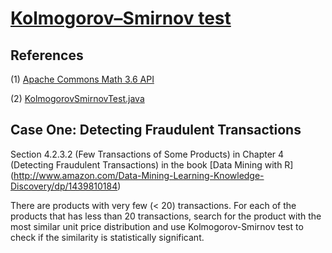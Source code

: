 # [Kolmogorov–Smirnov test](https://en.wikipedia.org/wiki/Kolmogorov–Smirnov_test)


## References

(1) [Apache Commons Math 3.6 API](https://commons.apache.org/proper/commons-math/apidocs/org/apache/commons/math3/stat/inference/KolmogorovSmirnovTest.html)

(2) [KolmogorovSmirnovTest.java](https://commons.apache.org/proper/commons-math/jacoco/org.apache.commons.math3.stat.inference/KolmogorovSmirnovTest.java.html)


## Case One:  Detecting Fraudulent Transactions


Section 4.2.3.2 (Few Transactions of Some Products) in Chapter 4 (Detecting Fraudulent Transactions) in the book [Data Mining with R] (http://www.amazon.com/Data-Mining-Learning-Knowledge-Discovery/dp/1439810184)

There are products with very few (< 20) transactions. For each of the products that has less than 20 transactions, search for the product with the most similar unit price distribution and use Kolmogorov-Smirnov test to check if the similarity is statistically significant.







